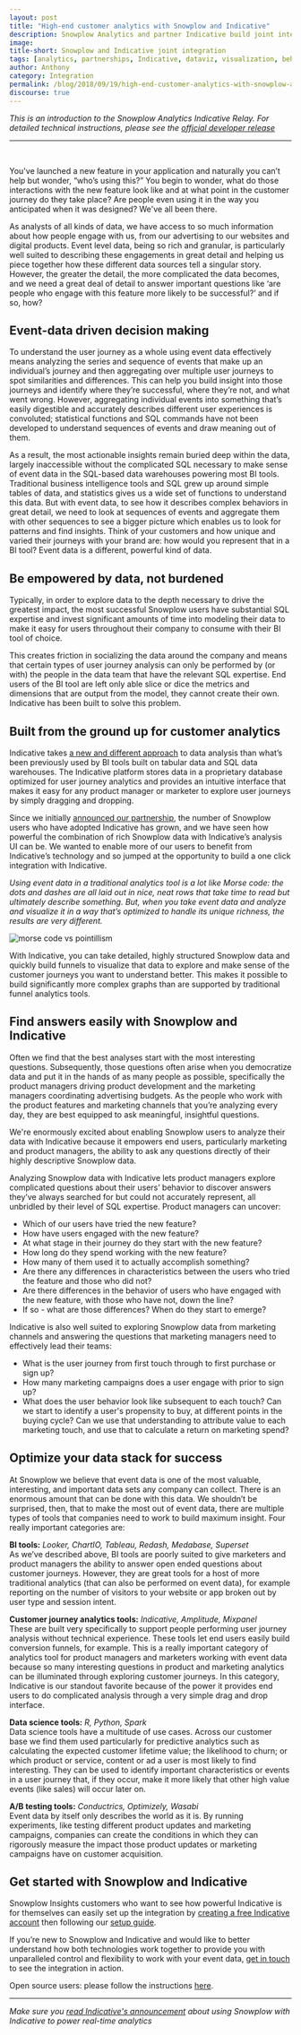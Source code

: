 ```yaml
---
layout: post
title: "High-end customer analytics with Snowplow and Indicative"
description: Snowplow Analytics and partner Indicative build joint integration
image:
title-short: Snowplow and Indicative joint integration
tags: [analytics, partnerships, Indicative, dataviz, visualization, behavioral analytics, customer analytics]
author: Anthony
category: Integration
permalink: /blog/2018/09/19/high-end-customer-analytics-with-snowplow-and-indicative/
discourse: true
---
```


*This is an introduction to the Snowplow Analytics Indicative Relay. For detailed technical instructions, please see the [official developer release][technical]*

---
<br>

You've launched a new feature in your application and naturally you can’t help but wonder, “who’s using this?” You begin to wonder, what do those interactions with the new feature look like and at what point in the customer journey do they take place? Are people even using it in the way you anticipated when it was designed? We've all been there.

As analysts of all kinds of data, we have access to so much information about how people engage with us, from our advertising to our websites and digital products. Event level data, being so rich and granular, is particularly well suited to describing these engagements in great detail and helping us piece together how these different data sources tell a singular story. However, the greater the detail, the more complicated the data becomes, and we need a great deal of detail to answer important questions like ‘are people who engage with this feature more likely to be successful?’ and if so, how?

<h2 id="data driven decision making">Event-data driven decision making</h2>

To understand the user journey as a whole using event data effectively means analyzing the series and sequence of events that make up an individual’s journey and then aggregating over multiple user journeys to spot similarities and differences. This can help you build insight into those journeys and identify where they’re successful, where they’re not, and what went wrong. However, aggregating individual events into something that’s easily digestible and accurately describes different user experiences is convoluted; statistical functions and SQL commands have not been developed to understand sequences of events and draw meaning out of them.

As a result, the most actionable insights remain buried deep within the data, largely inaccessible without the complicated SQL necessary to make sense of event data in the SQL-based data warehouses powering most BI tools. Traditional business intelligence tools and SQL grew up around simple tables of data, and statistics gives us a wide set of functions to understand this data. But with event data, to see how it describes complex behaviors in great detail, we need to look at sequences of events and aggregate them with other sequences to see a bigger picture which enables us to look for patterns and find insights. Think of your customers and how unique and varied their journeys with your brand are: how would you represent that in a BI tool? Event data is a different, powerful kind of data.

<h2 id="be empowered by data">Be empowered by data, not burdened</h2>

Typically, in order to explore data to the depth necessary to drive the greatest impact, the most successful Snowplow users have substantial SQL expertise and invest significant amounts of time into modeling their data to make it easy for users throughout their company to consume with their BI tool of choice.

This creates friction in socializing the data around the company and means that certain types of user journey analysis can only be performed by (or with) the people in the data team that have the relevant SQL expertise. End users of the BI tool are left only able slice or dice the metrics and dimensions that are output from the model, they cannot create their own. Indicative has been built to solve this problem.

<h2 id="customer analytics tool">Built from the ground up for customer analytics</h2>

Indicative takes [a new and different approach][partnership] to data analysis than what’s been previously used by BI tools built on tabular data and SQL data warehouses. The Indicative platform stores data in a proprietary database optimized for user journey analytics and provides an intuitive interface that makes it easy for any product manager or marketer to explore user journeys by simply dragging and dropping.

Since we initially [announced our partnership][snowplow-partnership], the number of Snowplow users who have adopted Indicative has grown, and we have seen how powerful the combination of rich Snowplow data with Indicative’s analysis UI can be. We wanted to enable more of our users to benefit from Indicative’s technology and so jumped at the opportunity to build a one click integration with Indicative.

*Using event data in a traditional analytics tool is a lot like Morse code: the dots and dashes are all laid out in nice, neat rows that take time to read but ultimately describe something. But, when you take event data and analyze and visualize it in a way that’s optimized to handle its unique richness, the results are very different.*

![morse code vs pointillism][morse]

With Indicative, you can take detailed, highly structured Snowplow data and quickly build funnels to visualize that data to explore and make sense of the customer journeys you want to understand better. This makes it possible to build significantly more complex graphs than are supported by traditional funnel analytics tools.

<h2 id="answer questions with data">Find answers easily with Snowplow and Indicative</h2>

Often we find that the best analyses start with the most interesting questions. Subsequently, those questions often arise when you democratize data and put it in the hands of as many people as possible, specifically the product managers driving product development and the marketing managers coordinating advertising budgets. As the people who work with the product features and marketing channels that you’re analyzing every day, they are best equipped to ask meaningful, insightful questions.

We're enormously excited about enabling Snowplow users to analyze their data with Indicative because it empowers end users, particularly marketing and product managers, the ability to ask any questions directly of their highly descriptive Snowplow data.

Analyzing Snowplow data with Indicative lets product managers explore complicated questions about their users’ behavior to discover answers they’ve always searched for but could not accurately represent, all unbridled by their level of SQL expertise. Product managers can uncover:

* Which of our users have tried the new feature?
* How have users engaged with the new feature?
* At what stage in their journey do they start with the new feature?
* How long do they spend working with the new feature?
* How many of them used it to actually accomplish something?
* Are there any differences in characteristics between the users who tried the feature and those who did not?
* Are there differences in the behavior of users who have engaged with the new feature, with those who have not, down the line?
* If so - what are those differences? When do they start to emerge?

Indicative is also well suited to exploring Snowplow data from marketing channels and answering the questions that marketing managers need to effectively lead their teams:

* What is the user journey from first touch through to first purchase or sign up?
* How many marketing campaigns does a user engage with prior to sign up?
* What does the user behavior look like subsequent to each touch? Can we start to identify a user's propensity to buy, at different points in the buying cycle? Can we use that understanding to attribute value to each marketing touch, and use that to calculate a return on marketing spend?

<h2 id="effective use of data">Optimize your data stack for success</h2>

At Snowplow we believe that event data is one of the most valuable, interesting, and important data sets any company can collect. There is an enormous amount that can be done with this data. We shouldn’t be surprised, then, that to make the most out of event data, there are multiple types of tools that companies need to work to build maximum insight. Four really important categories are:

**BI tools:** *Looker, ChartIO, Tableau, Redash, Medabase, Superset*
<br>
As we’ve described above, BI tools are poorly suited to give marketers and product managers the ability to answer open ended questions about customer journeys. However, they are great tools for a host of more traditional analytics (that can also be performed on event data), for example reporting on the number of visitors to your website or app broken out by user type and session intent.

**Customer journey analytics tools:** *Indicative, Amplitude, Mixpanel*
<br>
These are built very specifically to support people performing user journey analysis without technical experience. These tools let end users easily build conversion funnels, for example. This is a really important category of analytics tool for product managers and marketers working with event data because so many interesting questions in product and marketing analytics can be illuminated through exploring customer journeys. In this category, Indicative is our standout favorite because of the power it provides end users to do complicated analysis through a very simple drag and drop interface.

**Data science tools:** *R, Python, Spark*
<br>
Data science tools have a multitude of use cases. Across our customer base we find them used particularly for predictive analytics such as calculating the expected customer lifetime value; the likelihood to churn; or which product or service, content or ad a user is most likely to find interesting. They can be used to identify important characteristics or events in a user journey that, if they occur, make it more likely that other high value events (like sales) will occur later on.

**A/B testing tools:** *Conductrics, Optimizely, Wasabi*
<br>
Event data by itself only describes the world as it is. By running experiments, like testing different product updates and marketing campaigns, companies can create the conditions in which they can rigorously measure the impact those product updates or marketing campaigns have on customer acquisition.

<h2 id="get started">Get started with Snowplow and Indicative</h2>

Snowplow Insights customers who want to see how powerful Indicative is for themselves can easily set up the integration by [creating a free Indicative account][indicative-landing] then following our [setup guide][snowplow-doc].

If you’re new to Snowplow and Indicative and would like to better understand how both technologies work together to provide you with unparalleled control and flexibility to work with your event data, [get in touch][demo] to see the integration in action.

Open source users: please follow the instructions [here][docs].

---
*Make sure you [read Indicative's announcement][indicative-announcement] about using Snowplow with Indicative to power real-time analytics*


[technical]: https://snowplowanalytics.com/blog/2018/08/01/snowplow-indicative-relay-released/

[partnership]: https://www.indicative.com/blog/insight-data-science-snowplow-analytics-indicative-partnership/?utm_source=partners&utm_medium=snowplow&utm_campaign=partnershipannouncement

[snowplow-partnership]: https://snowplowanalytics.com/blog/2018/03/22/analyzing-behavioral-data-with-indicative-and-snowplow/

[morse]: /assets/img/blog/2018/09/morse-code-pointillism.jpg

[indicative-landing]: https://www.indicative.com/snowplow?utm_source=partners&utm_medium=snowplow&utm_campaign=integration

[snowplow-doc]: https://docs.snowplowanalytics.com/snowplow-insights/setup/indicative-integration-overview/

[demo]: https://snowplowanalytics.com/request-demo/?utm_source=snp-blog&utm_medium=demo-link&utm_content=snowplow-indicative-relay

[docs]: https://support.indicative.com/hc/en-us/articles/360015380991

[indicative-announcement]: https://www.indicative.com/blog/real-time-data-analysis-efficient-business/?utm_source=partners&utm_medium=snowplow&utm_campaign=relayannouncement
